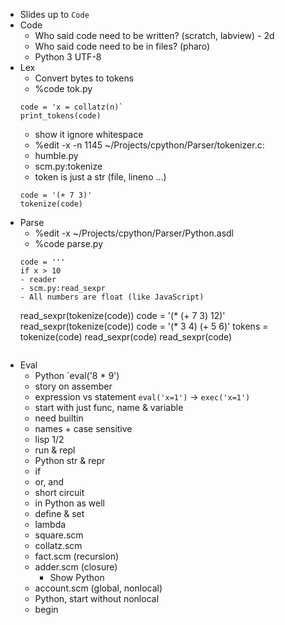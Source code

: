 - Slides up to `Code`
- Code
    - Who said code need to be written? (scratch, labview) - 2d
    - Who said code need to be in files? (pharo)
    - Python 3 UTF-8
- Lex
    - Convert bytes to tokens
    - %code tok.py
    ~~~
    code = 'x = collatz(n)`
    print_tokens(code)
    ~~~
    - show it ignore whitespace
    - %edit -x -n 1145 ~/Projects/cpython/Parser/tokenizer.c:
    - humble.py
    - scm.py:tokenize
	- token is just a str (file, lineno ...)
    ~~~
    code = '(+ 7 3)'
    tokenize(code)
    ~~~
- Parse
    - %edit -x ~/Projects/cpython/Parser/Python.asdl
    - %code parse.py
    ~~~
    code = '''
    if x > 10
    - reader
    - scm.py:read_sexpr
    - All numbers are float (like JavaScript)
    ~~~
    read_sexpr(tokenize(code))
    code = '(* (+ 7 3) 12)'
    read_sexpr(tokenize(code))
    code = '(* 3 4) (+ 5 6)'
    tokens = tokenize(code)
    read_sexpr(code)
    read_sexpr(code)
    ~~~
- Eval
    - Python `eval('8 * 9')
    - story on assember
    - expression vs statement `eval('x=1')` → `exec('x=1')`
    - start with just func, name & variable
	- need builtin
	- names + case sensitive
	- lisp 1/2
    - run & repl
	- Python str & repr
    - if
    - or, and
	- short circuit
	- in Python as well
    - define & set
    - lambda
	- square.scm
	- collatz.scm
	- fact.scm (recursion)
	- adder.scm (closure)
	    - Show Python
    - account.scm (global, nonlocal)
	- Python, start without nonlocal
    - begin
